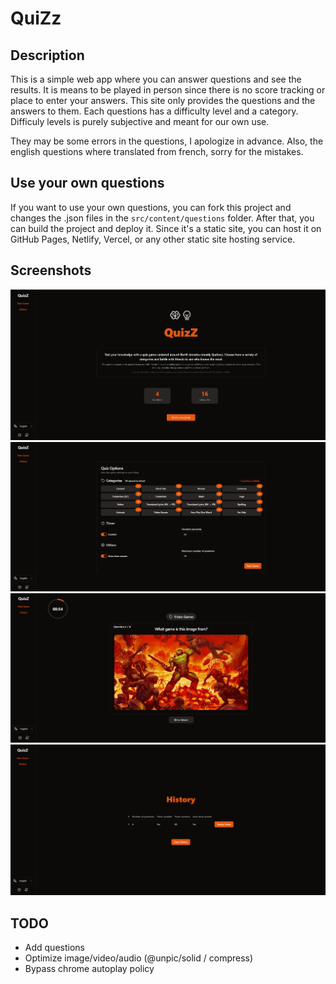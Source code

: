 # QuiZz

## Description

This is a simple web app where you can answer questions and see the results. It is means to be played in person since there is no score tracking or place to enter your answers. This site only provides the questions and the answers to them. Each questions has a difficulty level and a category. Difficuly levels is purely subjective and meant for our own use.

They may be some errors in the questions, I apologize in advance. Also, the english questions where translated from french, sorry for the mistakes.

## Use your own questions

If you want to use your own questions, you can fork this project
and changes the .json files in the `src/content/questions` folder.
After that, you can build the project and deploy it. Since it's a static site, you can host it on GitHub Pages, Netlify, Vercel, or any other static site hosting service.

## Screenshots

![Main](screenshots/main.jpg)
![Options](screenshots/options.jpg)
![Question](screenshots/question.jpg)
![History](screenshots/history.jpg)

## TODO

- Add questions
- Optimize image/video/audio (@unpic/solid / compress)
- Bypass chrome autoplay policy
